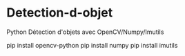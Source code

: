 # Detection-d-objet
Python Détection d'objets avec OpenCV/Numpy/Imutils

pip install opencv-python
pip install numpy
pip install imutils
